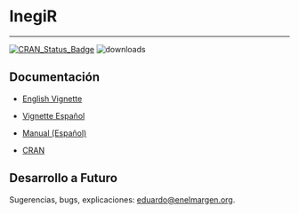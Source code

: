 # InegiR
---
[![CRAN\_Status\_Badge](http://www.r-pkg.org/badges/version/inegiR)](http://cran.r-project.org/package=inegiR) ![downloads](http://cranlogs.r-pkg.org/badges/grand-total/inegiR)

## Documentación

* [English Vignette](http://www.enelmargen.org/inegiR/vignette_eng.html)

* [Vignette Español](http://www.enelmargen.org/inegiR/vignette_spa.html)

* [Manual (Español)](https://cran.r-project.org/web/packages/inegiR/inegiR.pdf)

* [CRAN](https://cran.r-project.org/web/packages/inegiR/index.html)


## Desarrollo a Futuro
Sugerencias, bugs, explicaciones: eduardo@enelmargen.org.
